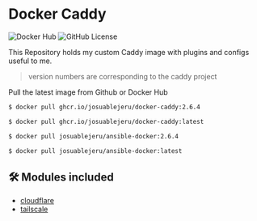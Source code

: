 # Docker Caddy

![Docker Hub](https://img.shields.io/docker/pulls/josuablejeru/docker-caddy?style=for-the-badge) ![GitHub License](https://img.shields.io/github/license/josuablejeru/docker-caddy?style=for-the-badge)

This Repository holds my custom Caddy image with plugins and configs useful to me.

> version numbers are corresponding to the caddy project

Pull the latest image from Github or Docker Hub
```bash
$ docker pull ghcr.io/josuablejeru/docker-caddy:2.6.4
```

```bash
$ docker pull ghcr.io/josuablejeru/docker-caddy:latest
```

```bash
$ docker pull josuablejeru/ansible-docker:2.6.4
```

```bash
$ docker pull josuablejeru/ansible-docker:latest
```

## 🛠️ Modules included

- [cloudflare](github.com/caddy-dns/cloudflare)
- [tailscale](github.com/tailscale/caddy-tailscale)